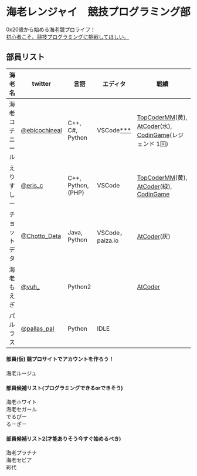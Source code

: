 # 海老レンジャイ　競技プログラミング部

0x20歳から始める海老競プロライフ！  
[初心者こそ、競技プログラミングに挑戦してほしい。](https://persol-tech-s.co.jp/i-engineer/human/atcoder)

## 部員リスト

|海老名 | twitter | 言語 | エディタ | 戦績|
|-|-|-|-|-|
|海老コチニール | [@ebicochineal](https://twitter.com/ebicochineal) | C++, C#, Python | VSCode[***](https://marketplace.visualstudio.com/items?itemName=ebicochineal.select-highlight-cochineal-color) |[TopCoderMM](https://www.topcoder.com/members/ebicochineal/details/?track=DATA_SCIENCE&subTrack=MARATHON_MATCH)(黄), [AtCoder](https://beta.atcoder.jp/users/ebicochineal)(水), [CodinGame](https://www.codingame.com/profile/a79a37f66f7439f3b94bb35f30b329bd8000942)(レジェンド 1回)|
| えりすしー | [@eris_c](https://twitter.com/eris_c) | C++, Python, (PHP) | VSCode | [TopCoderMM](https://www.topcoder.com/members/eris_c/details/?track=DATA_SCIENCE&subTrack=MARATHON_MATCH)(黄), [AtCoder](https://beta.atcoder.jp/users/eris_c)(緑), [CodinGame](https://www.codingame.com/profile/b1e1fcdbc5e92e4e99bb1cdf97c9a0dc1800952) |
| チョットデタ | [@Chotto_Deta](https://twitter.com/Chotto_Deta) | Java, Python | VSCode，paiza.io | [AtCoder](https://beta.atcoder.jp/users/chottodeta)(灰) |
|海老もえぎ|[@yuh_](https://twitter.com/yuh_)| Python2 ||[AtCoder](https://beta.atcoder.jp/users/ebimoegi)|
|パルラス|[@pallas_pal](https://twitter.com/pallas_pal)|Python|IDLE||

#### 部員(仮) 競プロサイトでアカウントを作ろう！	
海老ルージュ  

#### 部員候補リスト(プログラミングできるorできそう)
海老ホワイト  
海老セガール  
でるぴー  
るーざー  

#### 部員候補リスト2(才能ありそう今すぐ始めるべき)
海老プラチナ  
海老セピア  
彩代  







